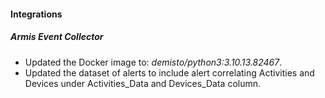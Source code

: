 
#### Integrations

##### Armis Event Collector
- Updated the Docker image to: *demisto/python3:3.10.13.82467*.
- Updated the dataset of alerts to include alert correlating Activities and Devices under Activities_Data and Devices_Data column.